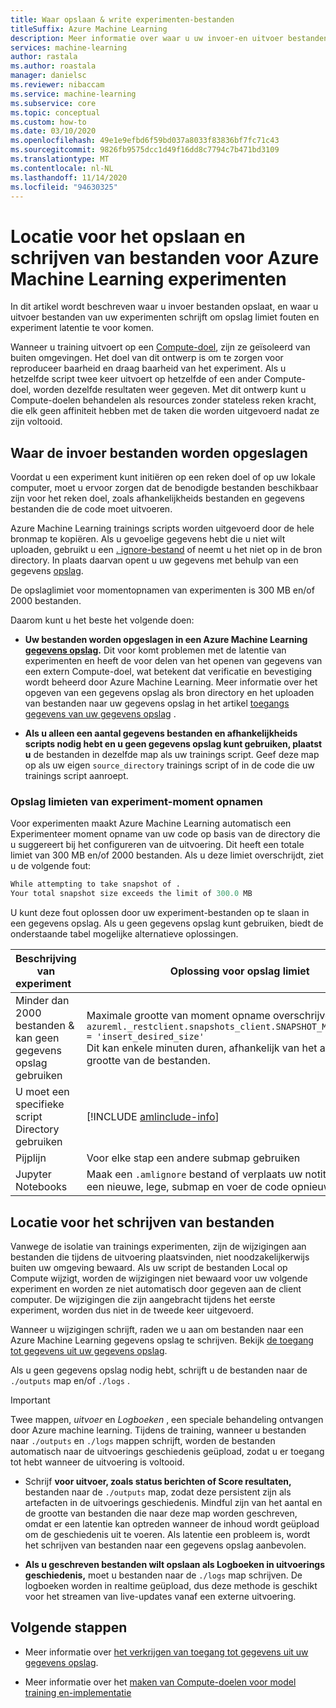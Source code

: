 ```yaml
---
title: Waar opslaan & write experimenten-bestanden
titleSuffix: Azure Machine Learning
description: Meer informatie over waar u uw invoer-en uitvoer bestanden opslaat om te voor komen dat er problemen met de opslag beperking en de latentie van experimenten.
services: machine-learning
author: rastala
ms.author: roastala
manager: danielsc
ms.reviewer: nibaccam
ms.service: machine-learning
ms.subservice: core
ms.topic: conceptual
ms.custom: how-to
ms.date: 03/10/2020
ms.openlocfilehash: 49e1e9efbd6f59bd037a8033f83836bf7fc71c43
ms.sourcegitcommit: 9826fb9575dcc1d49f16dd8c7794c7b471bd3109
ms.translationtype: MT
ms.contentlocale: nl-NL
ms.lasthandoff: 11/14/2020
ms.locfileid: "94630325"
---
```

# <a name="where-to-save-and-write-files-for-azure-machine-learning-experiments"></a>Locatie voor het opslaan en schrijven van bestanden voor Azure Machine Learning experimenten


In dit artikel wordt beschreven waar u invoer bestanden opslaat, en waar u uitvoer bestanden van uw experimenten schrijft om opslag limiet fouten en experiment latentie te voor komen.

Wanneer u training uitvoert op een [Compute-doel](concept-compute-target.md), zijn ze geïsoleerd van buiten omgevingen. Het doel van dit ontwerp is om te zorgen voor reproduceer baarheid en draag baarheid van het experiment. Als u hetzelfde script twee keer uitvoert op hetzelfde of een ander Compute-doel, worden dezelfde resultaten weer gegeven. Met dit ontwerp kunt u Compute-doelen behandelen als resources zonder stateless reken kracht, die elk geen affiniteit hebben met de taken die worden uitgevoerd nadat ze zijn voltooid.

## <a name="where-to-save-input-files"></a>Waar de invoer bestanden worden opgeslagen

Voordat u een experiment kunt initiëren op een reken doel of op uw lokale computer, moet u ervoor zorgen dat de benodigde bestanden beschikbaar zijn voor het reken doel, zoals afhankelijkheids bestanden en gegevens bestanden die de code moet uitvoeren.

Azure Machine Learning trainings scripts worden uitgevoerd door de hele bronmap te kopiëren. Als u gevoelige gegevens hebt die u niet wilt uploaden, gebruikt u een [. ignore-bestand](how-to-save-write-experiment-files.md#storage-limits-of-experiment-snapshots) of neemt u het niet op in de bron directory. In plaats daarvan opent u uw gegevens met behulp van een gegevens [opslag](/python/api/azureml-core/azureml.data?preserve-view=true&view=azure-ml-py).

De opslaglimiet voor momentopnamen van experimenten is 300 MB en/of 2000 bestanden.

Daarom kunt u het beste het volgende doen:

* **Uw bestanden worden opgeslagen in een Azure Machine Learning [gegevens opslag](/python/api/azureml-core/azureml.data?preserve-view=true&view=azure-ml-py).** Dit voor komt problemen met de latentie van experimenten en heeft de voor delen van het openen van gegevens van een extern Compute-doel, wat betekent dat verificatie en bevestiging wordt beheerd door Azure Machine Learning. Meer informatie over het opgeven van een gegevens opslag als bron directory en het uploaden van bestanden naar uw gegevens opslag in het artikel [toegangs gegevens van uw gegevens opslag](how-to-access-data.md) .

* **Als u alleen een aantal gegevens bestanden en afhankelijkheids scripts nodig hebt en u geen gegevens opslag kunt gebruiken, plaatst u** de bestanden in dezelfde map als uw trainings script. Geef deze map op als uw eigen `source_directory` trainings script of in de code die uw trainings script aanroept.

<a name="limits"></a>

### <a name="storage-limits-of-experiment-snapshots"></a>Opslag limieten van experiment-moment opnamen

Voor experimenten maakt Azure Machine Learning automatisch een Experimenteer moment opname van uw code op basis van de directory die u suggereert bij het configureren van de uitvoering. Dit heeft een totale limiet van 300 MB en/of 2000 bestanden. Als u deze limiet overschrijdt, ziet u de volgende fout:

```Python
While attempting to take snapshot of .
Your total snapshot size exceeds the limit of 300.0 MB
```

U kunt deze fout oplossen door uw experiment-bestanden op te slaan in een gegevens opslag. Als u geen gegevens opslag kunt gebruiken, biedt de onderstaande tabel mogelijke alternatieve oplossingen.

Beschrijving van experiment &nbsp;|Oplossing voor opslag limiet
---|---
Minder dan 2000 bestanden & kan geen gegevens opslag gebruiken| Maximale grootte van moment opname overschrijven met <br> `azureml._restclient.snapshots_client.SNAPSHOT_MAX_SIZE_BYTES = 'insert_desired_size'`<br> Dit kan enkele minuten duren, afhankelijk van het aantal en de grootte van de bestanden.
U moet een specifieke script Directory gebruiken| [!INCLUDE [amlinclude-info](../../includes/machine-learning-amlignore-gitignore.md)]
Pijplijn|Voor elke stap een andere submap gebruiken
Jupyter Notebooks| Maak een `.amlignore` bestand of verplaats uw notitie blok naar een nieuwe, lege, submap en voer de code opnieuw uit.

## <a name="where-to-write-files"></a>Locatie voor het schrijven van bestanden

Vanwege de isolatie van trainings experimenten, zijn de wijzigingen aan bestanden die tijdens de uitvoering plaatsvinden, niet noodzakelijkerwijs buiten uw omgeving bewaard. Als uw script de bestanden Local op Compute wijzigt, worden de wijzigingen niet bewaard voor uw volgende experiment en worden ze niet automatisch door gegeven aan de client computer. De wijzigingen die zijn aangebracht tijdens het eerste experiment, worden dus niet in de tweede keer uitgevoerd.

Wanneer u wijzigingen schrijft, raden we u aan om bestanden naar een Azure Machine Learning gegevens opslag te schrijven. Bekijk [de toegang tot gegevens uit uw gegevens opslag](how-to-access-data.md).

Als u geen gegevens opslag nodig hebt, schrijft u de bestanden naar de `./outputs` map en/of `./logs` .

>[!Important]
> Twee mappen, *uitvoer* en *Logboeken* , een speciale behandeling ontvangen door Azure machine learning. Tijdens de training, wanneer u bestanden naar `./outputs` en `./logs` mappen schrijft, worden de bestanden automatisch naar de uitvoerings geschiedenis geüpload, zodat u er toegang tot hebt wanneer de uitvoering is voltooid.

* Schrijf **voor uitvoer, zoals status berichten of Score resultaten,** bestanden naar de `./outputs` map, zodat deze persistent zijn als artefacten in de uitvoerings geschiedenis. Mindful zijn van het aantal en de grootte van bestanden die naar deze map worden geschreven, omdat er een latentie kan optreden wanneer de inhoud wordt geüpload om de geschiedenis uit te voeren. Als latentie een probleem is, wordt het schrijven van bestanden naar een gegevens opslag aanbevolen.

* **Als u geschreven bestanden wilt opslaan als Logboeken in uitvoerings geschiedenis,** moet u bestanden naar de `./logs` map schrijven. De logboeken worden in realtime geüpload, dus deze methode is geschikt voor het streamen van live-updates vanaf een externe uitvoering.

## <a name="next-steps"></a>Volgende stappen

* Meer informatie over [het verkrijgen van toegang tot gegevens uit uw gegevens opslag](how-to-access-data.md).

* Meer informatie over het [maken van Compute-doelen voor model training en-implementatie](how-to-create-attach-compute-studio.md)